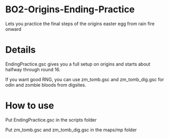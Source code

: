 # BO2-Origins-Ending-Practice
Lets you practice the final steps of the origins easter egg from rain fire onward

# Details
EndingPractice.gsc gives you a full setup on origins and starts about halfway through round 16. 

If you want good RNG, you can use zm_tomb.gsc and zm_tomb_dig.gsc for odin and zombie bloods from digsites.

# How to use
Put EndingPractice.gsc in the scripts folder

Put zm_tomb.gsc and zm_tomb_dig.gsc in the maps/mp folder
